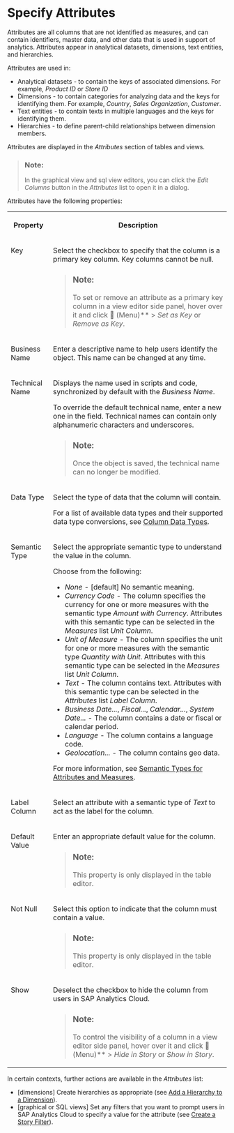 <!-- loiocedc59c994cf488bb6b43b105e72c4d3 -->

<link rel="stylesheet" type="text/css" href="../css/sap-icons.css"/>

# Specify Attributes

Attributes are all columns that are not identified as measures, and can contain identifiers, master data, and other data that is used in support of analytics. Attributes appear in analytical datasets, dimensions, text entities, and hierarchies.

Attributes are used in:

-   Analytical datasets - to contain the keys of associated dimensions. For example, *Product ID* or *Store ID*
-   Dimensions - to contain categories for analyzing data and the keys for identifying them. For example, *Country*, *Sales Organization*, *Customer*.
-   Text entities - to contain texts in multiple languages and the keys for identifying them.
-   Hierarchies - to define parent-child relationships between dimension members.

Attributes are displayed in the *Attributes* section of tables and views.

> ### Note:  
> In the graphical view and sql view editors, you can click the *Edit Columns* button in the *Attributes* list to open it in a dialog.

Attributes have the following properties:


<table>
<tr>
<th valign="top">

Property



</th>
<th valign="top">

Description



</th>
</tr>
<tr>
<td valign="top">

Key



</td>
<td valign="top">

 Select the checkbox to specify that the column is a primary key column. Key columns cannot be null. 

> ### Note:  
> To set or remove an attribute as a primary key column in a view editor side panel, hover over it and click <span class="FPA-icons"></span> \(Menu\)** \> *Set as Key* or *Remove as Key*.



</td>
</tr>
<tr>
<td valign="top">

 Business Name 



</td>
<td valign="top">

Enter a descriptive name to help users identify the object. This name can be changed at any time. 



</td>
</tr>
<tr>
<td valign="top">

 Technical Name 



</td>
<td valign="top">

Displays the name used in scripts and code, synchronized by default with the *Business Name*.

To override the default technical name, enter a new one in the field. Technical names can contain only alphanumeric characters and underscores.

> ### Note:  
> Once the object is saved, the technical name can no longer be modified.



</td>
</tr>
<tr>
<td valign="top">

Data Type



</td>
<td valign="top">

 Select the type of data that the column will contain. 

For a list of available data types and their supported data type conversions, see [Column Data Types](../Acquiring-and-Preparing-Data-in-the-Data-Builder/column-data-types-7b1dc6e.md).



</td>
</tr>
<tr>
<td valign="top">

Semantic Type



</td>
<td valign="top">

 Select the appropriate semantic type to understand the value in the column. 

Choose from the following:

-   *None* - \[default\] No semantic meaning.
-   *Currency Code* - The column specifies the currency for one or more measures with the semantic type *Amount with Currency*. Attributes with this semantic type can be selected in the *Measures* list *Unit Column*.
-   *Unit of Measure* - The column specifies the unit for one or more measures with the semantic type *Quantity with Unit*. Attributes with this semantic type can be selected in the *Measures* list *Unit Column*.
-   *Text* - The column contains text. Attributes with this semantic type can be selected in the *Attributes* list *Label Column*.
-   *Business Date...*, *Fiscal...*, *Calendar...*, *System Date...* - The column contains a date or fiscal or calendar period.
-   *Language* - The column contains a language code.
-   *Geolocation...* - The column contains geo data.

For more information, see [Semantic Types for Attributes and Measures](semantic-types-for-attributes-and-measures-f7272c0.md).



</td>
</tr>
<tr>
<td valign="top">

Label Column



</td>
<td valign="top">

 Select an attribute with a semantic type of *Text* to act as the label for the column. 



</td>
</tr>
<tr>
<td valign="top">

Default Value



</td>
<td valign="top">

 Enter an appropriate default value for the column. 

> ### Note:  
> This property is only displayed in the table editor.



</td>
</tr>
<tr>
<td valign="top">

Not Null



</td>
<td valign="top">

 Select this option to indicate that the column must contain a value. 

> ### Note:  
> This property is only displayed in the table editor.



</td>
</tr>
<tr>
<td valign="top">

Show



</td>
<td valign="top">

 Deselect the checkbox to hide the column from users in SAP Analytics Cloud. 

> ### Note:  
> To control the visibility of a column in a view editor side panel, hover over it and click <span class="FPA-icons"></span> \(Menu\)** \> *Hide in Story* or *Show in Story*.



</td>
</tr>
</table>

In certain contexts, further actions are available in the *Attributes* list:

-   \[dimensions\] Create hierarchies as appropriate \(see [Add a Hierarchy to a Dimension](add-a-hierarchy-to-a-dimension-218b7e6.md)\).
-   \[graphical or SQL views\] Set any filters that you want to prompt users in SAP Analytics Cloud to specify a value for the attribute \(see [Create a Story Filter](create-a-story-filter-8dfc684.md)\).

